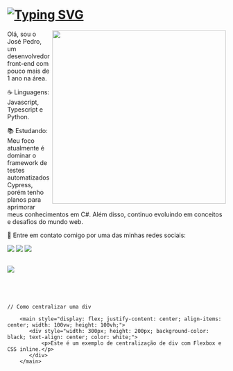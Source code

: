 
<h1>
  <a href="https://git.io/typing-svg">
    <img src="https://readme-typing-svg.herokuapp.com/?lines=Hello+World,+I´m+José+Pedro!;I´m+a+Front-End+Developer.;Welcome+to+my+GitHub!" alt="Typing SVG">
  </a>
</h1>

<img src="https://raw.githubusercontent.com/MicaelliMedeiros/micaellimedeiros/master/image/computer-illustration.png" min-width="400px" max-width="400px" width="400px" align="right">

<p align="left"> 
  Olá, sou o José Pedro, um desenvolvedor front-end com pouco mais de 1 ano na área.
</p>

<p align="left">
  ☕ Linguagens: Javascript, Typescript e Python.
</p>

<p align="left">
  📚 Estudando: Meu foco atualmente é dominar o framework de testes automatizados Cypress, porém tenho planos para aprimorar meus conhecimentos em C#. Além disso, continuo evoluindo em conceitos e desafios do mundo web.
</p>

<p align="left">
  💌 Entre em contato comigo por uma das minhas redes sociais:
</p>

<p align="left">

  <a href="https://www.linkedin.com/in/jose-pedro-bernardes/" alt="LinkedIn">
  <img src="https://img.shields.io/badge/-Linkedin-0e76a8?style=flat-square&logo=Linkedin&logoColor=white&link=LINK-DO-SEU-LINKEDIN" /></a>

  <a href="https://wa.me/5522988376927" alt="WhatsApp">
  <img src="https://img.shields.io/badge/-WhatsApp-25d366?style=flat-square&labelColor=25d366&logo=whatsapp&logoColor=white&link=API-DO-SEU-WHATSAPP"/></a>
  <a href="https://discord.com/channels/@me/1103848587487621171" alt="Discord">
  <img src="https://img.shields.io/badge/-Discord-7289da?style=flat-square&labelColor=7289da&logo=discord&logoColor=white&link=API-DO-SEU-WHATSAPP"/></a>

##
<div align="left" >
<a href="https://skillicons.dev"   >
  <img src="https://skillicons.dev/icons?i=git,github,vscode,javascript,typescript,nodejs,python,react,next,vite,tailwind,bootstrap,sass,styledcomponents,redux,vercel,express,nest,prisma,django,postgres,mongodb,mysql,css,html,figma,wordpress" />
</a>
  <br />

  </div>


##
   ```



   // Como centralizar uma div
  
       <main style="display: flex; justify-content: center; align-items: center; width: 100vw; height: 100vh;">
          <div style="width: 300px; height: 200px; background-color: black; text-align: center; color: white;">
              <p>Este é um exemplo de centralização de div com Flexbox e CSS inline.</p>
          </div>
       </main>


```



 
  
  

  



